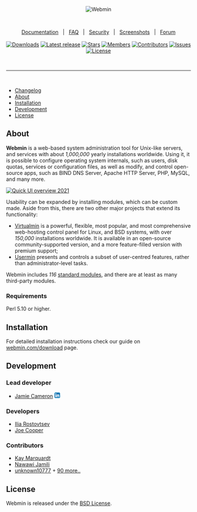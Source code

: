 &nbsp;
<p align="center"><img src="https://user-images.githubusercontent.com/4426533/218263860-f7baf9d6-cb19-4ddc-86dc-ac1b7a3c3a8a.png" alt="Webmin" width="310px"></p>
&nbsp;
<p align="center"> <a href="https://webmin.com/docs/" target="_blank">Documentation</a> &nbsp;&nbsp;|&nbsp;&nbsp; <a href="https://webmin.com/faq/" target="_blank">FAQ</a> &nbsp;&nbsp;|&nbsp;&nbsp; <a href="https://webmin.com/security/" target="_blank">Security</a> &nbsp;&nbsp;|&nbsp;&nbsp; <a href="https://webmin.com/screenshots/" target="_blank">Screenshots</a>&nbsp;&nbsp;&nbsp;|&nbsp;&nbsp; <a href="https://forum.virtualmin.com/c/webmin/12" target="_blank">Forum</a> <br><br> <a href="https://webmin.com/"><img src="https://img.shields.io/badge/downloads-25M+-brightgreen.svg" alt="Downloads"></a> <a href="https://github.com/webmin/webmin/releases/"><img src="https://img.shields.io/github/release/webmin/webmin" alt="Latest release"></a> <a href="https://github.com/webmin/webmin/stargazers"><img src="https://img.shields.io/github/stars/webmin/webmin" alt="Stars"></a> <a href="https://github.com/webmin/webmin/network/members"><img src="https://img.shields.io/github/forks/webmin/webmin" alt="Members"></a> <a href="https://github.com/webmin/webmin/contributors/"><img src="https://img.shields.io/github/contributors/webmin/webmin" alt="Contributors"></a> <a href="https://github.com/webmin/webmin/issues/"><img src="https://img.shields.io/github/issues-raw/webmin/webmin" alt="Issues"></a> <a href="https://github.com/webmin/webmin/blob/master/LICENCE"><img src="https://img.shields.io/github/license/webmin/webmin" alt="License"></a> </p>
&nbsp;

---

&nbsp;

* [Changelog](https://github.com/webmin/webmin/blob/master/CHANGELOG.md)
* [About](#about)
* [Installation](#installation)
* [Development](#development)
* [License](#license)

## About

**Webmin** is a web-based system administration tool for Unix-like servers, and services with about _1,000,000_ yearly installations worldwide. Using it, it is possible to configure operating system internals, such as users, disk quotas, services or configuration files, as well as modify, and control open-source apps, such as BIND DNS Server, Apache HTTP Server, PHP, MySQL, and many more.

[![Quick UI overview 2021](https://user-images.githubusercontent.com/4426533/114315375-61a1c480-9b07-11eb-9aaf-4aa949a39ab7.png)](https://www.youtube.com/watch?v=daYG6O4AsEw)

Usability can be expanded by installing modules, which can be custom made. Aside from this, there are two other major projects that extend its functionality:

* [Virtualmin](https://www.virtualmin.com) is a powerful, flexible, most popular, and most comprehensive web-hosting control panel for Linux, and BSD systems, with over _150,000_ installations worldwide. It is available in an open-source community-supported version, and a more feature-filled version with premium support;
* [Usermin](https://github.com/webmin/usermin) presents and controls a subset of user-centred features, rather than administrator-level tasks.

Webmin includes _116_ [standard modules](https://doxfer.webmin.com/Webmin/Webmin_Modules), and there are at least as many third-party modules.


### Requirements
Perl 5.10 or higher.

## Installation
For detailed installation instructions check our guide on [webmin.com/download](https://webmin.com/download) page.

## Development

### Lead developer

* [Jamie Cameron](https://www.webmin.com/about.html) [![](https://github.com/webmin-devel/webmin/blob/master/media/linkedin-15x15.png?raw=true)](https://www.linkedin.com/in/jamiecameron2)

### Developers
* [Ilia Rostovtsev](https://github.com/iliajie)
* [Joe Cooper](https://github.com/swelljoe)

### Contributors
* [Kay Marquardt](https://github.com/gnadelwartz)
* [Nawawi Jamili](https://github.com/nawawi)
* [unknown10777](https://github.com/unknown10777) + [90 more..](https://github.com/webmin/webmin/graphs/contributors)

## License

Webmin is released under the [BSD License](https://github.com/webmin/webmin/blob/master/LICENCE).
